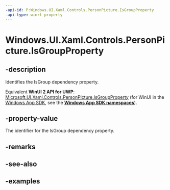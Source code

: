 ```yaml
---
-api-id: P:Windows.UI.Xaml.Controls.PersonPicture.IsGroupProperty
-api-type: winrt property
---
```


<!-- Property syntax.
public DependencyProperty IsGroupProperty { get; }
-->

# Windows.UI.Xaml.Controls.PersonPicture.IsGroupProperty

## -description

Identifies the IsGroup dependency property.

Equivalent **WinUI 2 API for UWP**: [Microsoft.UI.Xaml.Controls.PersonPicture.IsGroupProperty](/windows/winui/api/microsoft.ui.xaml.controls.personpicture.isgroupproperty) (for WinUI in the [Windows App SDK](/windows/apps/windows-app-sdk/), see the **[Windows App SDK namespaces](/windows/windows-app-sdk/api/winrt/)**).

## -property-value

The identifier for the IsGroup dependency property.

## -remarks

## -see-also

## -examples

